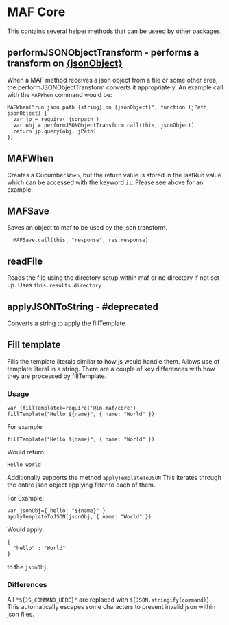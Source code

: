# MAF Core
This contains several helper methods that can be useed by other packages.

## performJSONObjectTransform - performs a transform on [{jsonObject}](../validations/JSONObject.md)
When a MAF method receives a json object from a file or some other area, the performJSONObjectTransform converts it appropriately.  An example call with the `MAFWhen` command would be:
```
MAFWhen("run json path {string} on {jsonObject}", function (jPath, jsonObject) {
  var jp = require('jsonpath')
  var obj = performJSONObjectTransform.call(this, jsonObject)
  return jp.query(obj, jPath)
})
```

## MAFWhen
Creates a Cucumber `When`, but the return value is stored in the lastRun value which can be accessed with the keyword `it`.
Please see above for an example.

## MAFSave
Saves an object to maf to be used by the json transform.
```
  MAFSave.call(this, "response", res.response)
```

## readFile
Reads the file using the directory setup within maf or no directory if not set up.  Uses `this.results.directory`

## applyJSONToString  - #deprecated
Converts a string to apply the fillTemplate 

## Fill template
Fills the template literals similar to how js would handle them.  Allows use of template literal in a string.  There are a couple of key differences with how they are processed by fillTemplate.

### Usage
```
var {fillTemplate}=require('@ln-maf/core')
fillTemplate("Hello ${name}", { name: "World" })
```

For example: 
```
fillTemplate("Hello ${name}", { name: "World" })
```
Would return:
```
Hello world
```

Additionally supports the method `applyTemplateToJSON`
This iterates through the entire json object applying filter to each of them.

For Example:

```
var jsonObj={ hello: "${name}" }
applyTemplateToJSON(jsonObj, { name: "World" })
```
Would apply:
```
{
  "hello" : "World"
}
```
to the `jsonObj`.


### Differences
All `"${JS_COMMAND_HERE}"` are replaced with `${JSON.stringify(command)}`.  This automatically escapes some characters to prevent invalid json within json files.

